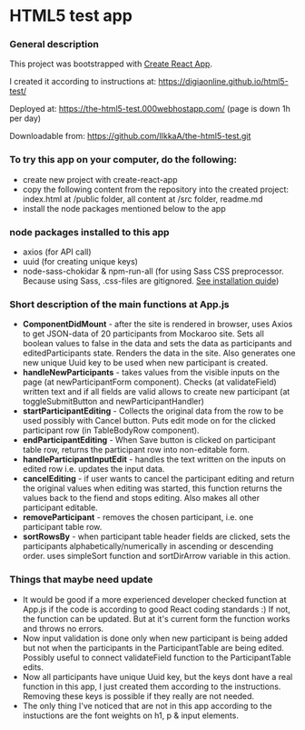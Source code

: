 # HTML5 test app

### General description
This project was bootstrapped with [Create React App](https://github.com/facebookincubator/create-react-app).

I created it according to instructions at: https://digiaonline.github.io/html5-test/

Deployed at: https://the-html5-test.000webhostapp.com/ (page is down 1h per day)

Downloadable from: https://github.com/IlkkaA/the-html5-test.git

### To try this app on your computer, do the following:

* create new project with create-react-app
* copy the following content from the repository into the created project: index.html at /public folder, all content at /src folder, readme.md
* install the node packages mentioned below to the app

### node packages installed to this app

* axios (for API call)
* uuid (for creating unique keys)
* node-sass-chokidar & npm-run-all (for using Sass CSS preprocessor. Because using Sass, .css-files are gitignored. [See installation quide](https://github.com/facebook/create-react-app/blob/master/packages/react-scripts/template/README.md#adding-a-css-preprocessor-sass-less-etc))

### Short description of the main functions at App.js

* **ComponentDidMount** - after the site is rendered in browser, uses Axios to get JSON-data of 20 participants from Mockaroo site. Sets all boolean values to false in the data and sets the data as participants and editedParticipants state. Renders the data in the site. Also generates one new unique Uuid key to be used when new participant is created.
* **handleNewParticipants** - takes values from the visible inputs on the page (at newParticipantForm component). Checks (at validateField) written text and if all fields are valid allows to create new participant (at toggleSubmitButton and newParticipantHandler)
* **startParticipantEditing** - Collects the original data from the row to be used possibly with Cancel button. Puts edit mode on for the clicked participant row (in TableBodyRow component).
* **endParticipantEditing** - When Save button is clicked on participant table row, returns the participant row into non-editable form.
* **handleParticipantInputEdit** - handles the text written on the inputs on edited row i.e. updates the input data.
* **cancelEditing** - if user wants to cancel the participant editing and return the original values when editing was started, this function returns the values back to the fiend and stops editing. Also makes all other participant editable.
* **removeParticipant** - removes the chosen participant, i.e. one participant table row.
* **sortRowsBy** - when participant table header fields are clicked, sets the participants  alphabetically/numerically in ascending or descending order. uses simpleSort function and sortDirArrow variable in this action.

### Things that maybe need update
* It would be good if a more experienced developer checked function at App.js if the code is according to good React coding standards :) If not, the function can be updated. But at it's current form the function works and throws no errors.
* Now input validation is done only when new participant is being added but not when the participants in the ParticipantTable are being edited. Possibly useful to connect validateField function to the ParticipantTable edits.
* Now all participants have unique Uuid key, but the keys dont have a real function in this app, I just created them according to the instructions. Removing these keys is possible if they really are not needed.
* The only thing I've noticed that are not in this app according to the instuctions are the font weights on h1, p & input elements.
